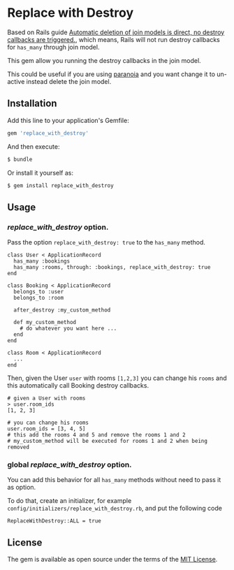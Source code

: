 # Replace with Destroy
Based on Rails guide [Automatic deletion of join models is direct, no destroy callbacks are triggered.](https://guides.rubyonrails.org/association_basics.html#the-has-many-through-association), which means, Rails will not run destroy callbacks for `has_many` through join model.

This gem allow you running the destroy callbacks in the join model.

This could be useful if you are using [paranoia](https://github.com/rubysherpas/paranoia) and you want change it to un-active instead delete the join model.

## Installation
Add this line to your application's Gemfile:

```ruby
gem 'replace_with_destroy'
```

And then execute:
```bash
$ bundle
```

Or install it yourself as:
```bash
$ gem install replace_with_destroy
```

## Usage
### *replace_with_destroy* option.  
Pass the option `replace_with_destroy: true` to the `has_many` method.
```
class User < ApplicationRecord
  has_many :bookings
  has_many :rooms, through: :bookings, replace_with_destroy: true
end

class Booking < ApplicationRecord
  belongs_to :user
  belongs_to :room
  
  after_destroy :my_custom_method

  def my_custom_method
    # do whatever you want here ...
  end
end

class Room < ApplicationRecord
  ...
end
```

Then, given the User `user` with rooms `[1,2,3]` you can change his `rooms` and this automatically call Booking destroy callbacks.
```
# given a User with rooms
> user.room_ids
[1, 2, 3]

# you can change his rooms
user.room_ids = [3, 4, 5]
# this add the rooms 4 and 5 and remove the rooms 1 and 2
# my_custom_method will be executed for rooms 1 and 2 when being removed
```

### global *replace_with_destroy* option.
You can add this behavior for all `has_many` methods without need to pass it as option.

To do that, create an initializer, for example `config/initializers/replace_with_destroy.rb`, and put the following code
```
ReplaceWithDestroy::ALL = true
```

## License
The gem is available as open source under the terms of the [MIT License](http://opensource.org/licenses/MIT).
